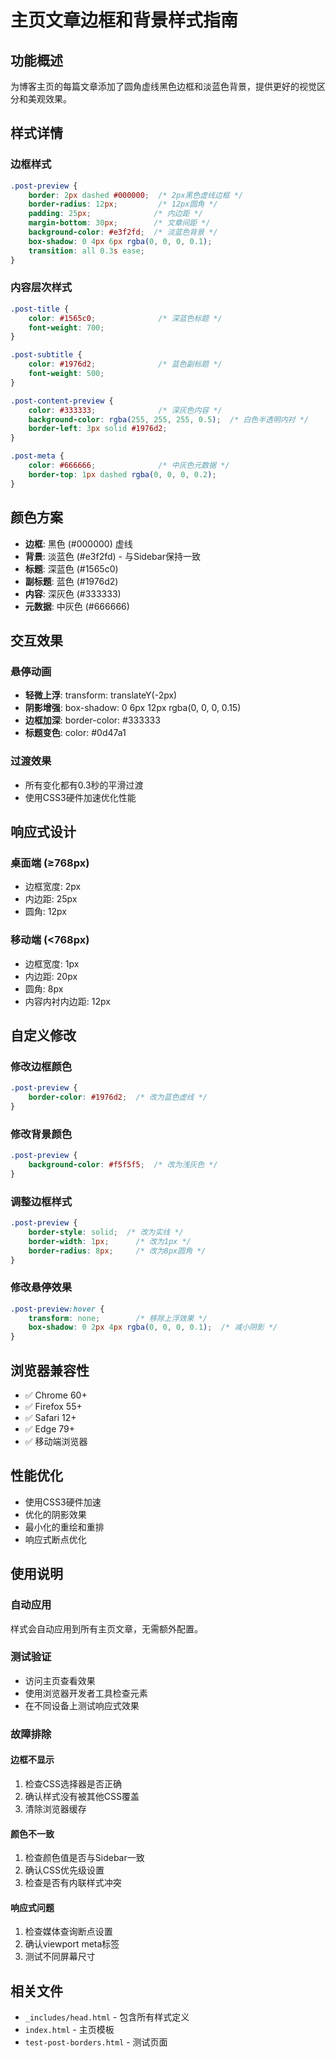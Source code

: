 # 主页文章边框和背景样式指南

## 功能概述

为博客主页的每篇文章添加了圆角虚线黑色边框和淡蓝色背景，提供更好的视觉区分和美观效果。

## 样式详情

### 边框样式
```css
.post-preview {
    border: 2px dashed #000000;  /* 2px黑色虚线边框 */
    border-radius: 12px;         /* 12px圆角 */
    padding: 25px;              /* 内边距 */
    margin-bottom: 30px;        /* 文章间距 */
    background-color: #e3f2fd;  /* 淡蓝色背景 */
    box-shadow: 0 4px 6px rgba(0, 0, 0, 0.1);
    transition: all 0.3s ease;
}
```

### 内容层次样式
```css
.post-title {
    color: #1565c0;              /* 深蓝色标题 */
    font-weight: 700;
}

.post-subtitle {
    color: #1976d2;              /* 蓝色副标题 */
    font-weight: 500;
}

.post-content-preview {
    color: #333333;              /* 深灰色内容 */
    background-color: rgba(255, 255, 255, 0.5);  /* 白色半透明内衬 */
    border-left: 3px solid #1976d2;
}

.post-meta {
    color: #666666;              /* 中灰色元数据 */
    border-top: 1px dashed rgba(0, 0, 0, 0.2);
}
```

## 颜色方案

- **边框**: 黑色 (#000000) 虚线
- **背景**: 淡蓝色 (#e3f2fd) - 与Sidebar保持一致
- **标题**: 深蓝色 (#1565c0)
- **副标题**: 蓝色 (#1976d2)
- **内容**: 深灰色 (#333333)
- **元数据**: 中灰色 (#666666)

## 交互效果

### 悬停动画
- **轻微上浮**: transform: translateY(-2px)
- **阴影增强**: box-shadow: 0 6px 12px rgba(0, 0, 0, 0.15)
- **边框加深**: border-color: #333333
- **标题变色**: color: #0d47a1

### 过渡效果
- 所有变化都有0.3秒的平滑过渡
- 使用CSS3硬件加速优化性能

## 响应式设计

### 桌面端 (≥768px)
- 边框宽度: 2px
- 内边距: 25px
- 圆角: 12px

### 移动端 (<768px)
- 边框宽度: 1px
- 内边距: 20px
- 圆角: 8px
- 内容内衬内边距: 12px

## 自定义修改

### 修改边框颜色
```css
.post-preview {
    border-color: #1976d2;  /* 改为蓝色虚线 */
}
```

### 修改背景颜色
```css
.post-preview {
    background-color: #f5f5f5;  /* 改为浅灰色 */
}
```

### 调整边框样式
```css
.post-preview {
    border-style: solid;  /* 改为实线 */
    border-width: 1px;      /* 改为1px */
    border-radius: 8px;     /* 改为8px圆角 */
}
```

### 修改悬停效果
```css
.post-preview:hover {
    transform: none;        /* 移除上浮效果 */
    box-shadow: 0 2px 4px rgba(0, 0, 0, 0.1);  /* 减小阴影 */
}
```

## 浏览器兼容性

- ✅ Chrome 60+
- ✅ Firefox 55+
- ✅ Safari 12+
- ✅ Edge 79+
- ✅ 移动端浏览器

## 性能优化

- 使用CSS3硬件加速
- 优化的阴影效果
- 最小化的重绘和重排
- 响应式断点优化

## 使用说明

### 自动应用
样式会自动应用到所有主页文章，无需额外配置。

### 测试验证
- 访问主页查看效果
- 使用浏览器开发者工具检查元素
- 在不同设备上测试响应式效果

### 故障排除

#### 边框不显示
1. 检查CSS选择器是否正确
2. 确认样式没有被其他CSS覆盖
3. 清除浏览器缓存

#### 颜色不一致
1. 检查颜色值是否与Sidebar一致
2. 确认CSS优先级设置
3. 检查是否有内联样式冲突

#### 响应式问题
1. 检查媒体查询断点设置
2. 确认viewport meta标签
3. 测试不同屏幕尺寸

## 相关文件

- `_includes/head.html` - 包含所有样式定义
- `index.html` - 主页模板
- `test-post-borders.html` - 测试页面